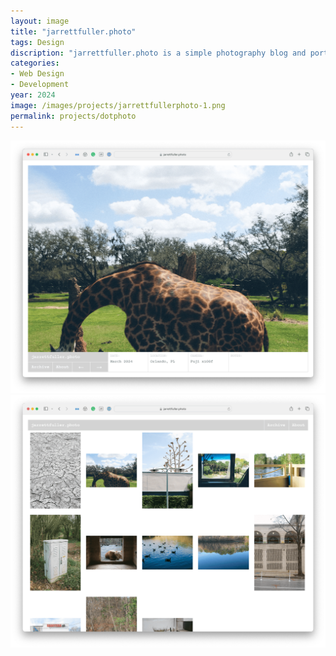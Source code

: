 ```yaml
---
layout: image
title: "jarrettfuller.photo"
tags: Design
discription: "jarrettfuller.photo is a simple photography blog and portfolio to showcase my photography work. The site is built using Jekyll, a static-site generator to make for easy templating and updating."
categories:
- Web Design
- Development
year: 2024
image: /images/projects/jarrettfullerphoto-1.png
permalink: projects/dotphoto
---
```


<img src="/images/projects/jarrettfullerphoto-1.png">
<img src="/images/projects/jarrettfullerphoto-2.png">
